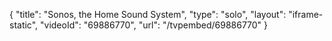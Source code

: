 {
    "title": "Sonos, the Home Sound System",
    "type": "solo",
    "layout": "iframe-static",
    "videoId": "69886770",
    "url": "\/tvpembed\/69886770"
}